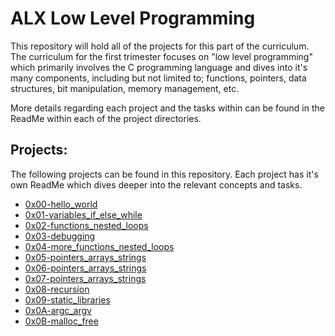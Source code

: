 # ALX Low Level Programming

This repository will hold all of the projects for this part of the curriculum. The curriculum for the first trimester focuses on "low level programming" which primarily involves the C programming language and dives into it's many components, including but not limited to; functions, pointers, data structures, bit manipulation, memory management, etc.

More details regarding each project and the tasks within can be found in the ReadMe within each of the project directories.

## Projects:

The following projects can be found in this repository. Each project has it's own ReadMe which dives deeper into the relevant concepts and tasks.

 - [0x00-hello_world](https://github.com/deanbirnie/alx-low_level_programming/tree/master/0x00-hello_world)
 - [0x01-variables_if_else_while](https://github.com/deanbirnie/alx-low_level_programming/tree/master/0x01-variables_if_else_while)
 - [0x02-functions_nested_loops](https://github.com/deanbirnie/alx-low_level_programming/tree/master/0x02-functions_nested_loops)
 - [0x03-debugging](https://github.com/deanbirnie/alx-low_level_programming/tree/master/0x03-debugging)
 - [0x04-more_functions_nested_loops](https://github.com/deanbirnie/alx-low_level_programming/tree/master/0x04-more_functions_nested_loops)
 - [0x05-pointers_arrays_strings](https://github.com/deanbirnie/alx-low_level_programming/tree/master/0x05-pointers_arrays_strings)
 - [0x06-pointers_arrays_strings](https://github.com/deanbirnie/alx-low_level_programming/tree/master/0x06-pointers_arrays_strings)
 - [0x07-pointers_arrays_strings](https://github.com/deanbirnie/alx-low_level_programming/tree/master/0x07-pointers_arrays_strings)
 - [0x08-recursion](https://github.com/deanbirnie/alx-low_level_programming/tree/master/0x08-recursion)
 - [0x09-static_libraries](https://github.com/deanbirnie/alx-low_level_programming/tree/master/0x09-static_libraries)
 - [0x0A-argc_argv](https://github.com/deanbirnie/alx-low_level_programming/tree/master/0x0A-argc_argv)
 - [0x0B-malloc_free](https://github.com/deanbirnie/alx-low_level_programming/tree/master/0x0B-malloc_free)